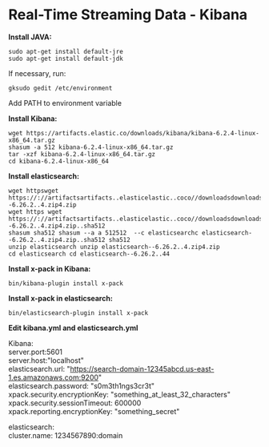 # Real-Time Streaming Data - Kibana  
  
<b>Install JAVA:</b>  

```
sudo apt-get install default-jre  
sudo apt-get install default-jdk

```  
If necessary, run:  
```
gksudo gedit /etc/environment
```  
Add PATH to environment variable

<b>Install Kibana:</b>  

```
wget https://artifacts.elastic.co/downloads/kibana/kibana-6.2.4-linux-x86_64.tar.gz
shasum -a 512 kibana-6.2.4-linux-x86_64.tar.gz 
tar -xzf kibana-6.2.4-linux-x86_64.tar.gz
cd kibana-6.2.4-linux-x86_64
```

<b>Install elasticsearch:</b>  
```
wget httpswget https://://artifactsartifacts..elasticelastic..coco//downloadsdownloads//elasticsearchelasticsearch//elasticsearchelasticsearch--6.26.2..4.zip4.zip
wget https wget https://://artifactsartifacts..elasticelastic..coco//downloadsdownloads//elasticsearchelasticsearch//elasticsearchelasticsearch--6.26.2..4.zip4.zip..sha512
shasum sha512 shasum --a a 512512  --c elasticsearchc elasticsearch--6.26.2..4.zip4.zip..sha512 sha512 
unzip elasticsearch unzip elasticsearch--6.26.2..4.zip4.zip
cd elasticsearch cd elasticsearch--6.26.2..44
```

<b>Install x-pack in Kibana:</b>  
```
bin/kibana-plugin install x-pack
```

<b>Install x-pack in elasticsearch:</b>  

```
bin/elasticsearch-plugin install x-pack
```  

<b>Edit kibana.yml and elasticsearch.yml</b>  

Kibana:  
server.port:5601  
server.host:"localhost"  
elasticsearch.url: "https://search-domain-12345abcd.us-east-1.es.amazonaws.com:9200"  
elasticsearch.password: "s0m3th1ngs3cr3t"  
xpack.security.encryptionKey: "something_at_least_32_characters"  
xpack.security.sessionTimeout: 600000  
xpack.reporting.encryptionKey: "something_secret"  

elasticsearch:  
cluster.name: 1234567890:domain  


